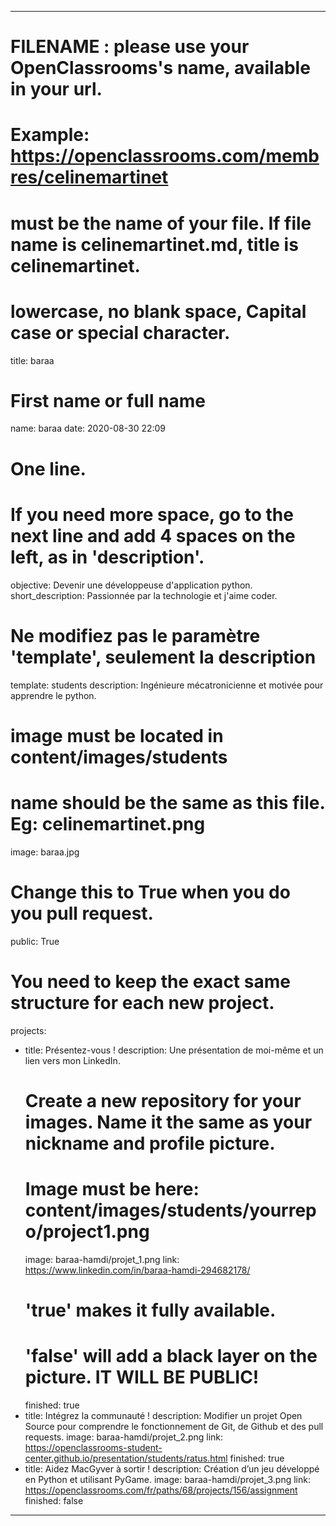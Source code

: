 ---

# FILENAME : please use your OpenClassrooms's name, available in your url.
# Example: https://openclassrooms.com/membres/celinemartinet
# must be the name of your file. If file name is celinemartinet.md, title is celinemartinet.
# lowercase, no blank space, Capital case or special character.
title: baraa

# First name or full name
name: baraa
date: 2020-08-30 22:09

# One line.
# If you need more space, go to the next line and add 4 spaces on the left, as in 'description'.
objective: Devenir une développeuse d'application python.
short_description: Passionnée par la technologie et j'aime coder.

# Ne modifiez pas le paramètre 'template', seulement la description
template: students
description:
    Ingénieure mécatronicienne et motivée pour apprendre le python.
# image must be located in content/images/students
# name should be the same as this file. Eg: celinemartinet.png
image: baraa.jpg

# Change this to True when you do you pull request.
public: True

# You need to keep the exact same structure for each new project.
projects:
  - title: Présentez-vous !
    description: Une présentation de moi-même et un lien vers mon LinkedIn.
    # Create a new repository for your images. Name it the same as your nickname and profile picture.
    # Image must be here: content/images/students/yourrepo/project1.png
    image: baraa-hamdi/projet_1.png
    link: https://www.linkedin.com/in/baraa-hamdi-294682178/
    # 'true' makes it fully available.
    # 'false' will add a black layer on the picture. IT WILL BE PUBLIC!
    finished: true
  - title: Intégrez la communauté !
    description: Modifier un projet Open Source pour comprendre le fonctionnement de Git, de Github et des pull requests. 
    image: baraa-hamdi/projet_2.png
    link: https://openclassrooms-student-center.github.io/presentation/students/ratus.html
    finished: true
  - title: Aidez MacGyver à sortir !
    description: Création d’un jeu développé en Python et utilisant PyGame.
    image: baraa-hamdi/projet_3.png
    link: https://openclassrooms.com/fr/paths/68/projects/156/assignment
    finished: false
---